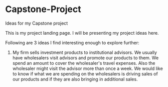 # Capstone-Project
Ideas for my Capstone project

This is my project landing page. I will be presenting my project ideas here.

Following are 3 ideas I find interesting enough to explore further:

1. My firm sells investment products to institutional advisors. We usually have wholesalers visit advisors and promote our products to them. We spend an amount to cover the wholesaler's travel expenses. Also the wholesaler might visit the advisor more than once a week. We would like to know if what we are spending on the wholesalers is driving sales of our products and if they are also bringing in additional sales.
